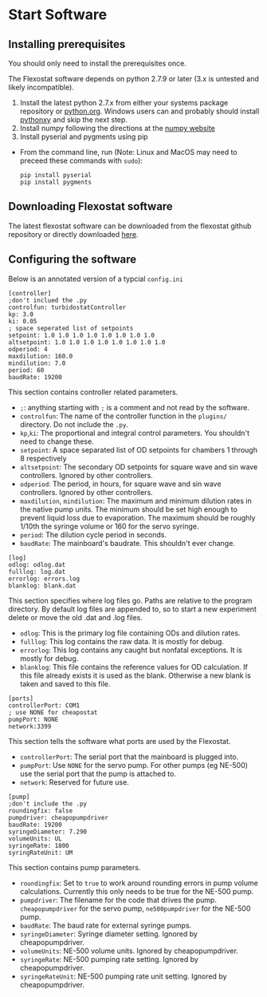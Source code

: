 # Start Software

## Installing prerequisites
You should only need to install the prerequisites once.  

The Flexostat software depends on python 2.7.9 or later (3.x is untested and likely incompatible).  

1. Install the latest python 2.7.x from either your systems package repository or [python.org](http://python.org).  Windows users can and probably should install [pythonxy](http://python-xy.github.io/) and skip the next step.
2. Install numpy following the directions at the [numpy website](http://www.numpy.org/)
3. Install pyserial and pygments using pip
  * From the command line, run (Note: Linux and MacOS may need to preceed these commands with `sudo`):
    ```
    pip install pyserial
    pip install pygments
    ```

## Downloading Flexostat software
The latest flexostat software can be downloaded from the flexostat github repository or directly downloaded  [here](https://github.com/klavinslab/Flexostat-interface/archive/master.zip).

## Configuring the software

Below is an annotated version of a typcial `config.ini`

```
[controller]
;don't inclued the .py
controlfun: turbidostatController
kp: 3.0
ki: 0.05
; space seperated list of setpoints
setpoint: 1.0 1.0 1.0 1.0 1.0 1.0 1.0 1.0
altsetpoint: 1.0 1.0 1.0 1.0 1.0 1.0 1.0 1.0
odperiod: 4
maxdilution: 160.0
mindilution: 7.0
period: 60
baudRate: 19200
```
This section contains controller related parameters.
*  `;`: anything starting with `;` is a comment and not read by the software.
*  `controlfun`:  The name of the controller function in the `plugins/` directory.  Do not include the `.py`.
*  `kp`,`ki`: The proportional and integral control parameters.  You shouldn't need to change these.
*  `setpoint`: A space separated list of OD setpoints for chambers 1 through 8 respectively
*  `altsetpoint`: The secondary OD setpoints for square wave and sin wave controllers.  Ignored by other controllers.
*  `odperiod`: The period, in hours, for square wave and sin wave controllers.  Ignored by other controllers.
*  `maxdilution`, `mindilution`: The maximum and minimum dilution rates in the native pump units.  The minimum should be set high enough to prevent liquid loss due to evaporation.  The maximum should be roughly 1/10th the syringe volume or 160 for the servo syringe.
*  `period`: The dilution cycle period in seconds.
*  `baudRate`: The mainboard's baudrate.  This shouldn't ever change.

```
[log]
odlog: odlog.dat
fulllog: log.dat
errorlog: errors.log
blanklog: blank.dat
```
This section specifies where log files go.  Paths are relative to the program directory.  By default log files are appended to, so to start a new experiment delete or move the old .dat and .log files.  
*  `odlog`: This is the primary log file containing ODs and dilution rates.
*  `fulllog`: This log contains the raw data.  It is mostly for debug.
*  `errorlog`: This log contains any caught but nonfatal exceptions.  It is mostly for debug.
*  `blanklog`: This file contains the reference values for OD calculation.  If this file already exists it is used as the blank.  Otherwise a new blank is taken and saved to this file.

```
[ports]
controllerPort: COM1
; use NONE for cheapostat
pumpPort: NONE
network:3399
```

This section tells the software what ports are used by the Flexostat.  
*  `controllerPort`: The serial port that the mainboard is plugged into.
*  `pumpPort`: Use `NONE` for the servo pump.  For other pumps (eg NE-500) use the serial port that the pump is attached to.
*  `network`: Reserved for future use.

```
[pump]
;don't include the .py
roundingfix: false
pumpdriver: cheapopumpdriver
baudRate: 19200
syringeDiameter: 7.290
volumeUnits: UL
syringeRate: 1800
syringRateUnit: UM
```

This section contains pump parameters.  

*  `roundingfix`: Set to `true` to work around rounding errors in pump volume calculations.  Currently this only needs to be true for the NE-500 pump.
*  `pumpdriver`: The filename for the code that drives the pump.  `cheapopumpdriver` for the servo pump, `ne500pumpdriver` for the NE-500 pump.  
*  `baudRate`: The baud rate for external syringe pumps.  
*  `syringeDiameter`:  Syringe diameter setting.  Ignored by cheapopumpdriver.
*  `volumeUnits`:  NE-500 volume units.  Ignored by cheapopumpdriver.
*  `syringeRate`:  NE-500 pumping rate setting.  Ignored by cheapopumpdriver.
*  `syringeRateUnit`:  NE-500 pumping rate unit setting.  Ignored by cheapopumpdriver.
